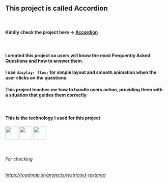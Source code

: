## This project is called Accordion
&nbsp;

#### Kindly check the project here &rarr; <a href="https://yasserdalal.github.io/Small_Projects_Part_1/Project-3/Accordion.html" target="_blank">Accordion</a>

&nbsp;
#### I created this project so users will know the most Frequently Asked Questions and how to answer them.
#### I use `display: flex;` for simple layout and smooth animation when the user clicks on the questions.
#### This project teaches me how to handle users action, providing them with a situation that guides them correctly 

&nbsp; 

#### This is the technology I used for this project 
  <p align="left">
    <img src="https://cdn.jsdelivr.net/gh/devicons/devicon/icons/html5/html5-original.svg" width="40" height="40"/>
    <img src="https://cdn.jsdelivr.net/gh/devicons/devicon/icons/css3/css3-original.svg" width="40" height="40"/>
    <img src="https://cdn.jsdelivr.net/gh/devicons/devicon/icons/javascript/javascript-original.svg" width="40" height="40"/>
  </p>

&nbsp;


###### For checking
###### https://roadmap.sh/projects/restricted-textarea
